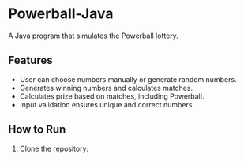 # Powerball-Java

A Java program that simulates the Powerball lottery.

## Features
- User can choose numbers manually or generate random numbers.
- Generates winning numbers and calculates matches.
- Calculates prize based on matches, including Powerball.
- Input validation ensures unique and correct numbers.

## How to Run
1. Clone the repository:
